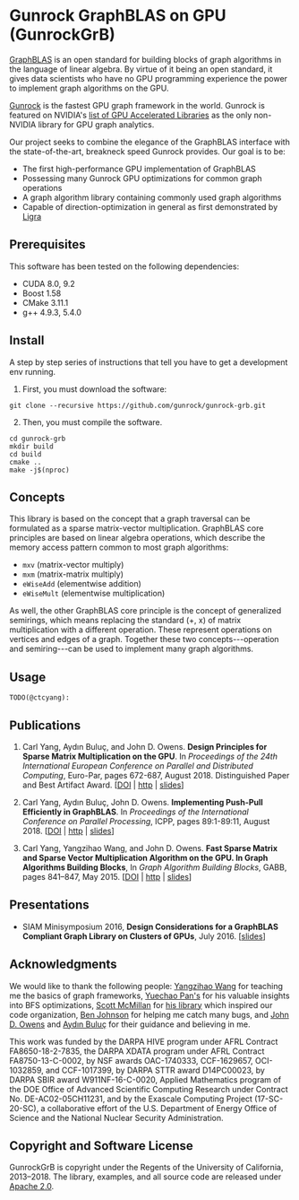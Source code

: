 # Gunrock GraphBLAS on GPU (GunrockGrB)

[GraphBLAS](https://graphblas.org) is an open standard for building blocks of graph algorithms in the language of linear algebra. By virtue of it being an open standard, it gives data scientists who have no GPU programming experience the power to implement graph algorithms on the GPU. 

[Gunrock](https://github.com/gunrock/gunrock) is the fastest GPU graph framework in the world. Gunrock is featured on NVIDIA's [list of GPU Accelerated Libraries](https://developer.nvidia.com/gpu-accelerated-libraries) as the only non-NVIDIA library for GPU graph analytics. 

Our project seeks to combine the elegance of the GraphBLAS interface with the state-of-the-art, breakneck speed Gunrock provides. Our goal is to be:

- The first high-performance GPU implementation of GraphBLAS
- Possessing many Gunrock GPU optimizations for common graph operations
- A graph algorithm library containing commonly used graph algorithms
- Capable of direction-optimization in general as first demonstrated by [Ligra](https://www.cs.cmu.edu/~jshun/ligra.pdf)

## Prerequisites

This software has been tested on the following dependencies:

* CUDA 8.0, 9.2
* Boost 1.58
* CMake 3.11.1
* g++ 4.9.3, 5.4.0

## Install

A step by step series of instructions that tell you have to get a development env running.

1. First, you must download the software:

```
git clone --recursive https://github.com/gunrock/gunrock-grb.git
```

2. Then, you must compile the software.

```
cd gunrock-grb
mkdir build
cd build
cmake ..
make -j$(nproc)
```

## Concepts

This library is based on the concept that a graph traversal can be formulated as a sparse matrix-vector multiplication. GraphBLAS core principles are based on linear algebra operations, which describe the memory access pattern common to most graph algorithms:

- `mxv` (matrix-vector multiply)
- `mxm` (matrix-matrix multiply)
- `eWiseAdd` (elementwise addition)
- `eWiseMult` (elementwise multiplication)

As well, the other GraphBLAS core principle is the concept of generalized semirings, which means replacing the standard (+, x) of matrix multiplication with a different operation. These represent operations on vertices and edges of a graph. Together these two concepts---operation and semiring---can be used to implement many graph algorithms.

## Usage

```
TODO(@ctcyang):
```

## Publications

1. Carl Yang, Aydın Buluç, and John D. Owens. **Design Principles for Sparse Matrix Multiplication on the GPU**. In *Proceedings of the 24th International European Conference on Parallel and Distributed Computing*, Euro-Par, pages 672-687, August 2018. Distinguished Paper and Best Artifact Award. [[DOI](http://dx.doi.org/10.1007/978-3-319-96983-1_48) | [http](https://escholarship.org/uc/item/5h35w3b7) | [slides](http://www.ece.ucdavis.edu/~ctcyang/pub/europar-slides2018.pdf)]

2. Carl Yang, Aydın Buluç, John D. Owens. **Implementing Push-Pull Efficiently in GraphBLAS**. In *Proceedings of the International Conference on Parallel Processing*, ICPP, pages 89:1-89:11, August 2018. [[DOI](http://dx.doi.org/10.1145/3225058.3225122) | [http](https://escholarship.org/uc/item/021076bn) | [slides](http://www.ece.ucdavis.edu/~ctcyang/pub/icpp-slides2018.pdf)]

3. Carl Yang, Yangzihao Wang, and John D. Owens. **Fast Sparse Matrix and Sparse Vector Multiplication Algorithm on the GPU. In Graph Algorithms Building Blocks**, In *Graph Algorithm Building Blocks*, GABB, pages 841–847, May 2015. [[DOI](http://dx.doi.org/10.1109/IPDPSW.2015.77) | [http](http://www.escholarship.org/uc/item/1rq9t3j3) | [slides](http://www.ece.ucdavis.edu/~ctcyang/pub/ipdpsw-slides2015.pdf)]

## Presentations

* SIAM Minisymposium 2016, **Design Considerations for a GraphBLAS Compliant Graph Library on Clusters of GPUs**, July 2016. [[slides](http://www.ece.ucdavis.edu/~ctcyang/pub/siam-slides2016.pdf)]

## Acknowledgments

We would like to thank the following people: [Yangzihao Wang](https://yzhwang.github.io) for teaching me the basics of graph frameworks, [Yuechao Pan's](https://sites.google.com/site/panyuechao/home) for his valuable insights into BFS optimizations, [Scott McMillan](https://github.com/sei-smcmillan) for [his library](https://github.com/cmu-sei/gbtl) which inspired our code organization, [Ben Johnson](https://github.com/bkj) for helping me catch many bugs, and [John D. Owens](https://www.ece.ucdavis.edu/~jowens/) and [Aydın Buluç](https://people.eecs.berkeley.edu/~aydin/) for their guidance and believing in me.

This work was funded by the DARPA HIVE program under AFRL Contract FA8650-18-2-7835, the DARPA XDATA program under AFRL Contract FA8750-13-C-0002, by NSF awards OAC-1740333, CCF-1629657, OCI-1032859, and CCF-1017399, by DARPA STTR award D14PC00023, by DARPA SBIR award W911NF-16-C-0020, Applied Mathematics program of the DOE Office of Advanced Scientific Computing Research under Contract No. DE-AC02-05CH11231, and by the Exascale Computing Project (17-SC-20-SC), a collaborative effort of the U.S. Department of Energy Office of Science and the National Nuclear Security Administration. 

## Copyright and Software License

GunrockGrB is copyright under the Regents of the University of California, 2013–2018. The library, examples, and all source code are released under [Apache 2.0](LICENSE.md).
